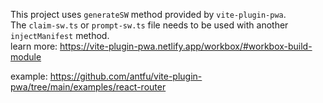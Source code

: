 This project uses `generateSW` method provided by `vite-plugin-pwa`.  
The `claim-sw.ts` or `prompt-sw.ts` file needs to be used with another `injectManifest` method.  
learn more: https://vite-plugin-pwa.netlify.app/workbox/#workbox-build-module

example: https://github.com/antfu/vite-plugin-pwa/tree/main/examples/react-router